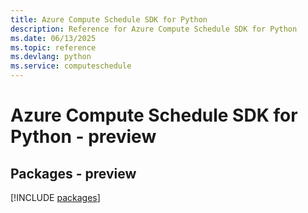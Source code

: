 ```yaml
---
title: Azure Compute Schedule SDK for Python
description: Reference for Azure Compute Schedule SDK for Python
ms.date: 06/13/2025
ms.topic: reference
ms.devlang: python
ms.service: computeschedule
---
```

# Azure Compute Schedule SDK for Python - preview
## Packages - preview
[!INCLUDE [packages](compute-schedule-index.md)]